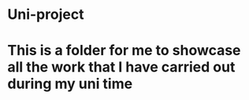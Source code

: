 # Uni-project
# This is a folder for me to showcase all the work that I have carried out during my uni time
